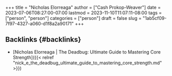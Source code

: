 +++
title = "Nicholas Elorreaga"
author = ["Cash Prokop-Weaver"]
date = 2023-07-06T08:27:00-07:00
lastmod = 2023-11-10T11:07:11-08:00
tags = ["person", "person"]
categories = ["person"]
draft = false
slug = "1ab5cf09-7f97-4327-a060-d1f8a2a90171"
+++

## Backlinks {#backlinks}

-   [Nicholas Elorreaga | The Deadbug: Ultimate Guide to Mastering Core Strength]({{< relref "nick_e_the_deadbug_ultimate_guide_to_mastering_core_strength.md" >}})

